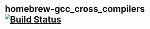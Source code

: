 homebrew-gcc_cross_compilers [![Build Status](https://api.travis-ci.org/sevki/homebrew-gcc_cross_compilers.svg)](https://travis-ci.org/Sevki/homebrew-gcc_cross_compilers)   
============================
